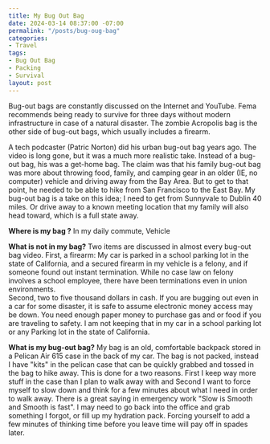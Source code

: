 ```yaml
---
title: My Bug Out Bag
date: 2024-03-14 08:37:00 -07:00
permalink: "/posts/bug-oug-bag"
categories:
- Travel
tags:
- Bug Out Bag
- Packing
- Survival
layout: post
---
```


   Bug-out bags are constantly discussed on the Internet and YouTube. Fema recommends being ready to survive for three days without modern infrastructure in case of a natural disaster. The zombie Acropolis bag is the other side of bug-out bags, which usually includes a firearm.  

   A tech podcaster (Patric Norton) did his urban bug-out bag years ago. The video is long gone, but it was a much more realistic take.  Instead of a bug-out bag, his was a get-home bag.  The claim was that his family bug-out bag was more about throwing food, family, and camping gear in an older (IE, no computer) vehicle and driving away from the Bay Area.  But to get to that point, he needed to be able to hike from San Francisco to the East Bay.  My bug-out bag is a take on this idea; I need to get from Sunnyvale to Dublin 40 miles.  Or drive away to a known meeting location that my family will also head toward, which is a full state away.

**Where is my bag ?**
   In my daily commute, Vehicle

**What is not in my bag?**
   Two items are discussed in almost every bug-out bag video.  First, a firearm: My car is parked in a school parking lot in the state of California, and a secured firearm in my vehicle is a felony, and if someone found out instant termination.  While no case law on felony involves a school employee, there have been terminations even in union environments.  
  Second, two to five thousand dollars in cash.  If you are bugging out even in a car for some disaster, it is safe to assume electronic money access may be down.  You need enough paper money to purchase gas and or food if you are traveling to safety.  I am not keeping that in my car in a school parking lot or any Parking lot in the state of California.

**What is my bug-out bag?**
   My bag is an old, comfortable backpack stored in a Pelican Air 615 case in the back of my car.  The bag is not packed, instead I have "kits" in the pelican case that can be quickly grabbed and tossed in the bag to hike away.  This is done for a two reasons.  First I keep way more stuff in the case than I plan to walk away with and Second I want to force myself to slow down and think for a few minutes about what I need in order to walk away.  There is a great saying in emergency work "Slow is Smooth and Smooth is fast". I may need to go back into the office and grab something I forgot, or fill up my hydration pack.  Forcing yourself to add a few minutes of thinking time before you leave time will pay off in spades later.


